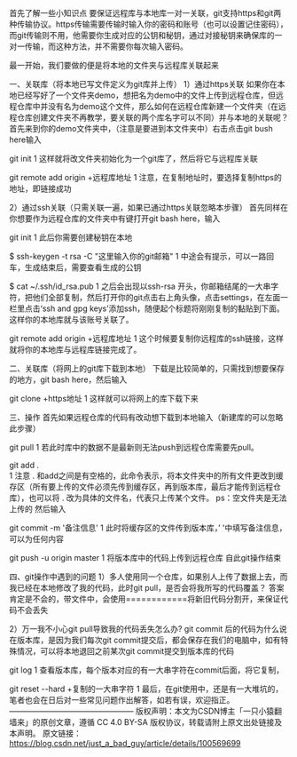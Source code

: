 首先了解一些小知识点
要保证远程库与本地库一对一关联，git支持https和git两种传输协议。https传输需要传输时输入你的密码和账号（也可以设置记住密码），而git传输则不用，他需要你生成对应的公钥和秘钥，通过对接秘钥来确保库的一对一传输，而这种方法，并不需要你每次输入密码。

最一开始，我们要做的便是将本地的文件夹与远程库关联起来

一、关联库（将本地已写文件定义为git库并上传）
1）通过https关联
如果你在本地已经写好了一个文件夹demo，想把名为demo中的文件上传到远程仓库，但远程仓库中并没有名为demo这个文件，那么如何在远程仓库新建一个文件夹（在远程仓库创建文件夹不再教学，要关联的两个库名字可以不同）并与本地的关联呢？
首先来到你的demo文件夹中，（注意是要进到本文件夹中）右击点击git bush here输入

git init
1
这样就将改文件夹初始化为一个git库了，然后将它与远程库关联

git remote add origin +远程库地址
1
注意，在复制地址时，要选择复制https的地址，即链接成功

2）通过ssh关联（只需关联一遍，如果已通过https关联忽略本步骤）
首先同样在你想要作为远程仓库的文件夹中有键打开git bash here，输入

git init
1
此后你需要创建秘钥在本地

$ ssh-keygen -t rsa -C "这里输入你的git邮箱"
1
中途会有提示，可以一路回车，生成结束后，需要查看生成的公钥

$ cat ~/.ssh/id_rsa.pub
1
之后会出现以ssh-rsa 开头，你邮箱结尾的一大串字符，把他们全部复制，然后打开你的git点击右上角头像，点击settings，在左面一栏里点击‘ssh and gpg keys’添加ssh，随便起个标题将刚刚复制的黏贴到下面。这样你的本地库就与该账号关联了。

git remote add origin +远程库地址
1
这个时候要复制你远程库的ssh链接，这样就将你的本地库与远程库链接完成了。

二、关联库（将网上的git库下载到本地）
下载是比较简单的，只需找到想要保存的地方，git bash here，然后输入

git clone +https地址
1
这样就可以将网上的库下载下来

三、操作
首先如果远程仓库的代码有改动想下载到本地输入（新建库的可以忽略此步骤）

git pull
1
若此时库中的数据不是最新则无法push到远程仓库需要先pull。

git add .          
1
注意 . 和add之间是有空格的，此命令表示，将本文件夹中的所有文件更改到缓存区（所有要上传的文件必须先传到缓存区，再到版本库，最后才能传到远程仓库），也可以将 . 改为具体的文件名，代表只上传某个文件。
ps：空文件夹是无法上传的
然后输入

git commit -m '备注信息'
1
此时将缓存区的文件传到版本库，’ '中填写备注信息，可以为任何内容

git push -u origin master
1
将版本库中的代码上传到远程仓库
自此git操作结束

四、git操作中遇到的问题
1）多人使用同一个仓库，如果别人上传了数据上去，而我已经在本地修改了我的代码，此时git pull，是否会将我所写的代码覆盖？
答案肯定是不会的，带文件中，会使用============将新旧代码分割开，来保证代码不会丢失

2）万一我不小心git pull导致我的代码丢失怎么办?
git commit 后的代码为什么说在版本库，是因为我们每次git commit提交后，都会保存在我们的电脑中，如有特殊情况，可以将本地退回之前某次git commit提交到版本库的代码

git log
1
查看版本库，每个版本对应的有一大串字符在commit后面，将它复制，

git reset --hard +复制的一大串字符
1
最后，在git使用中，还是有一大堆坑的，笔者也会在日后对一些常见问题作出解答，如若有误，欢迎指正。
————————————————
版权声明：本文为CSDN博主「一只小猿翻墙来」的原创文章，遵循 CC 4.0 BY-SA 版权协议，转载请附上原文出处链接及本声明。
原文链接：https://blog.csdn.net/just_a_bad_guy/article/details/100569699